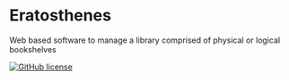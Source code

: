 # Eratosthenes
Web based software to manage a library comprised of physical or logical bookshelves

[![GitHub license](https://img.shields.io/github/license/LinkMJB/Eratosthenes.svg?style=flat-square)](https://github.com/LinkMJB/Eratosthenes/blob/master/LICENSE)

